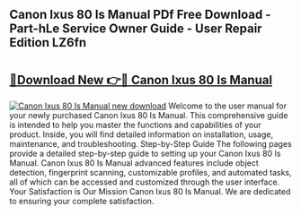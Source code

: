## Canon Ixus 80 Is Manual PDf Free Download - Part-hLe Service Owner Guide - User Repair Edition LZ6fn

# <h2><a href="http://cf18833.oget.top/?id=Canon+Ixus+80+Is+Manual">🔗Download New 👉🔴 Canon Ixus 80 Is Manual</a></h2>

[![Canon Ixus 80 Is Manual new download](https://i.imgur.com/5g1atiW.png)](http://cf18833.oget.top/?id=Canon+Ixus+80+Is+Manual)
Welcome to the user manual for your newly purchased Canon Ixus 80 Is Manual. This comprehensive guide is intended to help you master the functions and capabilities of your product. Inside, you will find detailed information on installation, usage, maintenance, and troubleshooting. Step-by-Step Guide The following pages provide a detailed step-by-step guide to setting up your Canon Ixus 80 Is Manual. Canon Ixus 80 Is Manual advanced features include object detection, fingerprint scanning, customizable profiles, and automated tasks, all of which can be accessed and customized through the user interface. Your Satisfaction is Our Mission Canon Ixus 80 Is Manual. We are dedicated to ensuring your complete satisfaction.

